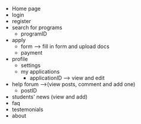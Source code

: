 - Home page 
- login 
- register
- search for programs
  - programID
- apply
  - form --> fill in form and upload docs
  - payment
- profile 
  - settings
  - my applications 
    - applicationID --> view and edit 
- help forum -->(view posts, comment and add one)
  - postID
- students' news (view and add)
- faq
- testemonials
- about
  
